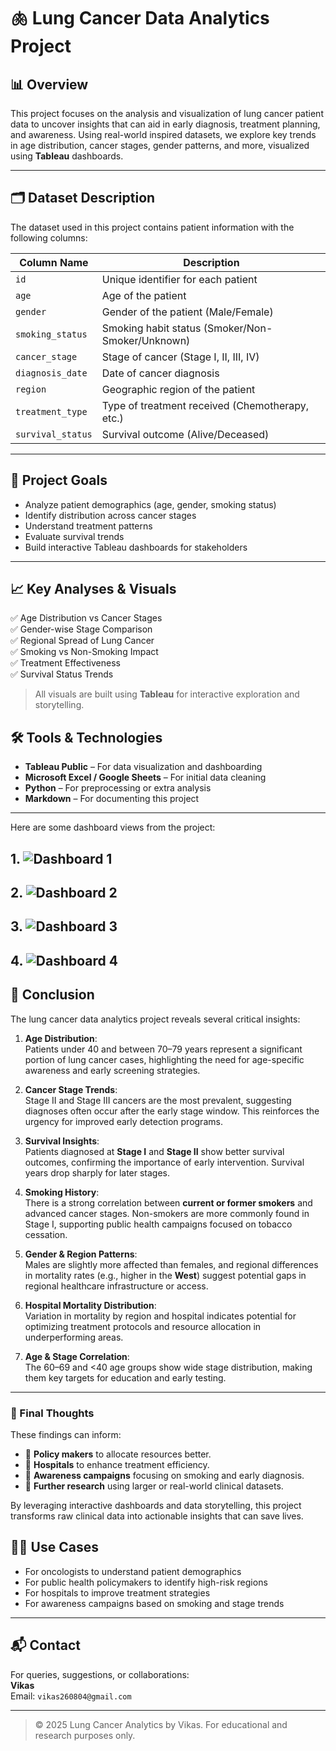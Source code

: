 # 🫁 Lung Cancer Data Analytics Project

## 📊 Overview

This project focuses on the analysis and visualization of lung cancer patient data to uncover insights that can aid in early diagnosis, treatment planning, and awareness. Using real-world inspired datasets, we explore key trends in age distribution, cancer stages, gender patterns, and more, visualized using **Tableau** dashboards.

---

## 🗂️ Dataset Description

The dataset used in this project contains patient information with the following columns:

| Column Name       | Description                                         |
|-------------------|-----------------------------------------------------|
| `id`              | Unique identifier for each patient                  |
| `age`             | Age of the patient                                  |
| `gender`          | Gender of the patient (Male/Female)                 |
| `smoking_status`  | Smoking habit status (Smoker/Non-Smoker/Unknown)   |
| `cancer_stage`    | Stage of cancer (Stage I, II, III, IV)             |
| `diagnosis_date`  | Date of cancer diagnosis                            |
| `region`          | Geographic region of the patient                    |
| `treatment_type`  | Type of treatment received (Chemotherapy, etc.)     |
| `survival_status` | Survival outcome (Alive/Deceased)                  |

---

## 🎯 Project Goals

- Analyze patient demographics (age, gender, smoking status)
- Identify distribution across cancer stages
- Understand treatment patterns
- Evaluate survival trends
- Build interactive Tableau dashboards for stakeholders

---

## 📈 Key Analyses & Visuals

✅ Age Distribution vs Cancer Stages  
✅ Gender-wise Stage Comparison  
✅ Regional Spread of Lung Cancer  
✅ Smoking vs Non-Smoking Impact  
✅ Treatment Effectiveness  
✅ Survival Status Trends  

> All visuals are built using **Tableau** for interactive exploration and storytelling.



## 🛠️ Tools & Technologies

- **Tableau Public** – For data visualization and dashboarding
- **Microsoft Excel / Google Sheets** – For initial data cleaning
- **Python** – For preprocessing or extra analysis
- **Markdown** – For documenting this project

---





Here are some dashboard views from the project:

**1.**
![Dashboard 1](images/Screenshot_2025-07-01_125136.png)
---
**2.**
![Dashboard 2](images/Screenshot_2025-07-01_125240.png)
---
**3.**
![Dashboard 3](images/Screenshot_2025-07-01_125253.png)
---
**4.**
![Dashboard 4](images/Screenshot_2025-07-01_125219.png)
---



## 🧾 Conclusion

The lung cancer data analytics project reveals several critical insights:

1. **Age Distribution**:  
   Patients under 40 and between 70–79 years represent a significant portion of lung cancer cases, highlighting the need for age-specific awareness and early screening strategies.

2. **Cancer Stage Trends**:  
   Stage II and Stage III cancers are the most prevalent, suggesting diagnoses often occur after the early stage window. This reinforces the urgency for improved early detection programs.

3. **Survival Insights**:  
   Patients diagnosed at **Stage I** and **Stage II** show better survival outcomes, confirming the importance of early intervention. Survival years drop sharply for later stages.

4. **Smoking History**:  
   There is a strong correlation between **current or former smokers** and advanced cancer stages. Non-smokers are more commonly found in Stage I, supporting public health campaigns focused on tobacco cessation.

5. **Gender & Region Patterns**:  
   Males are slightly more affected than females, and regional differences in mortality rates (e.g., higher in the **West**) suggest potential gaps in regional healthcare infrastructure or access.

6. **Hospital Mortality Distribution**:  
   Variation in mortality by region and hospital indicates potential for optimizing treatment protocols and resource allocation in underperforming areas.

7. **Age & Stage Correlation**:  
   The 60–69 and <40 age groups show wide stage distribution, making them key targets for education and early testing.

---

### 📌 Final Thoughts

These findings can inform:
- 🎯 **Policy makers** to allocate resources better.
- 🏥 **Hospitals** to enhance treatment efficiency.
- 📢 **Awareness campaigns** focusing on smoking and early diagnosis.
- 🧠 **Further research** using larger or real-world clinical datasets.

By leveraging interactive dashboards and data storytelling, this project transforms raw clinical data into actionable insights that can save lives.

## 👨‍⚕️ Use Cases

- For oncologists to understand patient demographics
- For public health policymakers to identify high-risk regions
- For hospitals to improve treatment strategies
- For awareness campaigns based on smoking and stage trends

---

## 📬 Contact

For queries, suggestions, or collaborations:  
**Vikas**  
Email: `vikas260804@gmail.com`  


---

> © 2025 Lung Cancer Analytics by Vikas. For educational and research purposes only.
